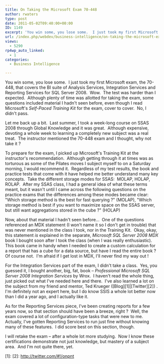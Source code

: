 ```yaml
---
title: On Taking the Microsoft Exam 70-448
author: rwaters
type: post
date: 2011-05-02T09:40:00+00:00
ID: 1149
excerpt: 'You win some, you lose some.  I just took my first Microsoft exam, the 70-448, that covers the BI suite of Analysis Services, Integration Services and Reporting Services for SQL Server 2008.  Wow.  The test was harder than I expected.  Although plenty o&hellip;'
url: /index.php/webdev/business-intelligence/on-taking-the-microsoft-exam/
views:
  - 5290
rp4wp_auto_linked:
  - 1
categories:
  - Business Intelligence

---
```

You win some, you lose some.  I just took my first Microsoft exam, the 70-448, that covers the BI suite of Analysis Services, Integration Services and Reporting Services for SQL Server 2008.  Wow.  The test was harder than I expected.  Although plenty of time was allotted for taking the exam, some questions included material I hadn't seen before, even though I read Microsoft's _Self-Paced Training Kit_ for the exam, cover to cover.  No, I didn't pass.

Let me back up a bit.  Last summer, I took a week-long course on SSAS 2008 through Global Knowledge and it was great.  Although expensive, devoting a whole week to learning a completely new subject was a real treat.  The instructor mentioned the 70-448 exam and I thought, why not take it ?

To prepare for the exam, I picked up Microsoft's Training Kit at the instructor's recommendation.  Although getting through it at times was as torturous as some of the Pilates moves I subject myself to on a Saturday morning, I would recommend it.  Regardless of my test results, the book and practice tests that come with it have helped me better understand many key concepts.  Take the different storage modes for SSAS:  MOLAP, HOLAP, ROLAP.  After my SSAS class, I had a general idea of what these terms meant, but it wasn't until I came across the following questions on the practice exams that the differences among these modes became clear:  "Which storage method is the best for fast querying ?" (MOLAP), "Which storage method is best if you want to maximize space on the SSAS server, but still want aggregations stored in the cube ?" (HOLAP)

Now, about that material I hadn't seen before...  One of the questions referenced an MDX statement (I won't name it so I don't get in trouble) that was never mentioned in the class I took, nor in the Training Kit.  Okay, okay, this statement _is_ explained in the separate, _Microsoft SQL Server 2008 MDX_ book I bought soon after I took the class (when I was really enthusiastic).  This book came in handy when I needed to create a custom calculation for a report that has a cube for a data source, but have I read the entire book ?  Of course not.  I'm afraid if I get lost in MDX, I'll never find my way out !

For the Integration Services part of the exam, I didn't take a class.  Yes, you guessed it, I bought another, big, fat, book – _Professional Microsoft SQL Server 2008 Integration Services_ by Wrox.  I haven't read the whole thing, just picked out what I've needed here and there.  I've also learned a lot on the subject from my friend and mentor, Ted Krueger ([Blog][1]|[Twitter][2]) .  I'm definitely not an expert here, but I do know SSIS a whole lot better now than I did a year ago, and I actually like it.

As for the Reporting Services piece, I've been creating reports for a few years now, so that section should have been a breeze, right ?  Well, the exam covered a lot of configuration-type tasks that were new to me.  Actually, I've gotten Reporting Services to run just fine without knowing many of these features.  I did score best on this section, though.

I will retake the exam – after a whole lot more studying.  Now I know these certifications demonstrate not just knowledge, but mastery of a subject area.  And I'm not quite there, yet.

 [1]: 
 [2]: http://twitter.com/#!/onpnt